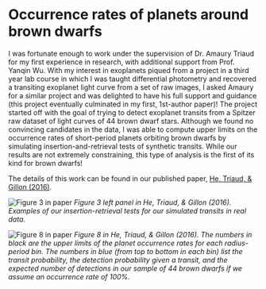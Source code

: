 # Occurrence rates of planets around brown dwarfs

I was fortunate enough to work under the supervision of Dr. Amaury Triaud for my first experience in research, with additional support from Prof. Yanqin Wu. With my interest in exoplanets piqued from a project in a third year lab course in which I was taught differential photometry and recovered a transiting exoplanet light curve from a set of raw images, I asked Amaury for a similar project and was delighted to have his full support and guidance (this project eventually culminated in my first, 1st-author paper)! The project started off with the goal of trying to detect exoplanet transits from a Spitzer raw dataset of light curves of 44 brown dwarf stars. Although we found no convincing candidates in the data, I was able to compute upper limits on the occurrence rates of short-period planets orbiting brown dwarfs by simulating insertion-and-retrieval tests of synthetic transits. While our results are not extremely constraining, this type of analysis is the first of its kind for brown dwarfs!

The details of this work can be found in our published paper, [He, Triaud, & Gillon (2016)](https://arxiv.org/pdf/1609.05053.pdf).

![Figure 3 in paper](/figures/BDlimits_paper_fig3a.png)
*Figure 3 left panel in He, Triaud, & Gillon (2016). Examples of our insertion-retrieval tests for our simulated transits in real data.*

![Figure 8 in paper](/figures/BDlimits_paper_fig8.png)
*Figure 8 in He, Triaud, & Gillon (2016). The numbers in black are the upper limits of the planet occurrence rates for each radius-period bin. The numbers in blue (from top to bottom in each bin) list the transit probability, the detection probability given a transit, and the expected number of detections in our sample of 44 brown dwarfs if we assume an occurrence rate of 100%.*

